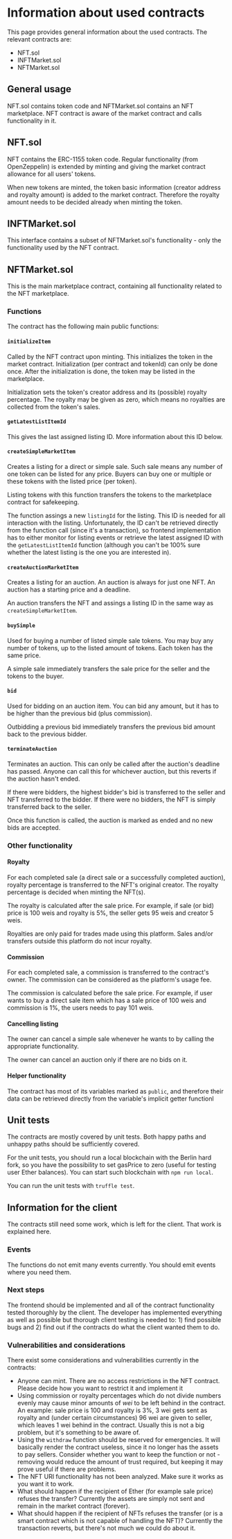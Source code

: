 # Information about used contracts

This page provides general information about the used contracts. The relevant
contracts are:

- NFT.sol
- INFTMarket.sol
- NFTMarket.sol

## General usage

NFT.sol contains token code and NFTMarket.sol contains an NFT marketplace. NFT
contract is aware of the market contract and calls functionality in it.

## NFT.sol

NFT contains the ERC-1155 token code. Regular functionality (from OpenZeppelin)
is extended by minting and giving the market contract allowance for all users'
tokens.

When new tokens are minted, the token basic information (creator address and
royalty amount) is added to the market contract. Therefore the royalty amount
needs to be decided already when minting the token.

## INFTMarket.sol

This interface contains a subset of NFTMarket.sol's functionality - only the
functionality used by the NFT contract.

## NFTMarket.sol

This is the main marketplace contract, containing all functionality related to
the NFT marketplace.

### Functions

The contract has the following main public functions:

#### `initializeItem`

Called by the NFT contract upon minting. This initializes the token in the
market contract. Initialization (per contract and tokenId) can only be done
once. After the initialization is done, the token may be listed in the
marketplace.

Initialization sets the token's creator address and its (possible) royalty
percentage. The royalty may be given as zero, which means no royalties are
collected from the token's sales.

#### `getLatestListItemId`

This gives the last assigned listing ID. More information about this ID below.

#### `createSimpleMarketItem`

Creates a listing for a direct or simple sale. Such sale means any number of one
token can be listed for any price. Buyers can buy one or multiple or these
tokens with the listed price (per token).

Listing tokens with this function transfers the tokens to the marketplace
contract for safekeeping.

The function assings a new `listingId` for the listing. This ID is needed for
all interaction with the listing. Unfortunately, the ID can't be retrieved
directly from the function call (since it's a transaction), so frontend
implementation has to either monitor for listing events or retrieve the latest
assigned ID with the `getLatestListItemId` function (although you can't be 100%
sure whether the latest listing is the one you are interested in).

#### `createAuctionMarketItem`

Creates a listing for an auction. An auction is always for just one NFT. An
auction has a starting price and a deadline.

An auction transfers the NFT and assings a listing ID in the same way as
`createSimpleMarketItem`.

#### `buySimple`

Used for buying a number of listed simple sale tokens. You may buy any number of
tokens, up to the listed amount of tokens. Each token has the same price.

A simple sale immediately transfers the sale price for the seller and the tokens
to the buyer.

#### `bid`

Used for bidding on an auction item. You can bid any amount, but it has to be
higher than the previous bid (plus commission).

Outbidding a previous bid immediately transfers the previous bid amount back to
the previous bidder.

#### `terminateAuction`

Terminates an auction. This can only be called after the auction's deadline has
passed. Anyone can call this for whichever auction, but this reverts if the
auction hasn't ended.

If there were bidders, the highest bidder's bid is transferred to the seller and
NFT transferred to the bidder. If there were no bidders, the NFT is simply
transferred back to the seller.

Once this function is called, the auction is marked as ended and no new bids are
accepted.

### Other functionality

#### Royalty

For each completed sale (a direct sale or a successfully completed auction),
royalty percentage is transferred to the NFT's original creator. The royalty
percentage is decided when minting the NFT(s).

The royalty is calculated after the sale price. For example, if sale (or bid)
price is 100 weis and royalty is 5%, the seller gets 95 weis and creator 5 weis.

Royalties are only paid for trades made using this platform. Sales and/or
transfers outside this platform do not incur royalty.

#### Commission

For each completed sale, a commission is transferred to the contract's owner.
The commission can be considered as the platform's usage fee.

The commission is calculated before the sale price. For example, if user wants
to buy a direct sale item which has a sale price of 100 weis and commission is
1%, the users needs to pay 101 weis.

#### Cancelling listing

The owner can cancel a simple sale whenever he wants to by calling the
appropriate functionality.

The owner can cancel an auction only if there are no bids on it.

#### Helper functionality

The contract has most of its variables marked as `public`, and therefore their
data can be retrieved directly from the variable's implicit getter functionl

## Unit tests

The contracts are mostly covered by unit tests. Both happy paths and unhappy
paths should be sufficiently covered.

For the unit tests, you should run a local blockchain with the Berlin hard fork,
so you have the possibility to set gasPrice to zero (useful for testing user
Ether balances). You can start such blockchain with `npm run local`.

You can run the unit tests with `truffle test`.

## Information for the client

The contracts still need some work, which is left for the client. That work is
explained here.

### Events

The functions do not emit many events currently. You should emit events where
you need them.

### Next steps

The frontend should be implemented and all of the contract functionality tested
thoroughly by the client. The developer has implemented everything as well as
possible but thorough client testing is needed to: 1) find possible bugs and 2)
find out if the contracts do what the client wanted them to do.

### Vulnerabilities and considerations

There exist some considerations and vulnerabilities currently in the contracts:

- Anyone can mint. There are no access restrictions in the NFT contract. Please
  decide how you want to restrict it and implement it
- Using commission or royalty percentages which do not divide numbers evenly may
  cause minor amounts of _wei_ to be left behind in the contract. An example:
  sale price is 100 and royalty is 3%, 3 wei gets sent as royalty and (under
  certain circumstances) 96 wei are given to seller, which leaves 1 wei behind
  in the contract. Usually this is not a big problem, but it's something to be
  aware of.
- Using the `withdraw` function should be reserved for emergencies. It will
  basically render the contract useless, since it no longer has the assets to
  pay sellers. Consider whether you want to keep the function or not - removing
  would reduce the amount of trust required, but keeping it may prove useful if
  there are problems.
- The NFT URI functionality has not been analyzed. Make sure it works as you
  want it to work.
- What should happen if the recipient of Ether (for example sale price) refuses
  the transfer? Currently the assets are simply not sent and remain in the
  market contract (forever).
- What should happen if the recipient of NFTs refuses the transfer (or is a
  smart contract which is not capable of handling the NFT)? Currently the
  transaction reverts, but there's not much we could do about it.
